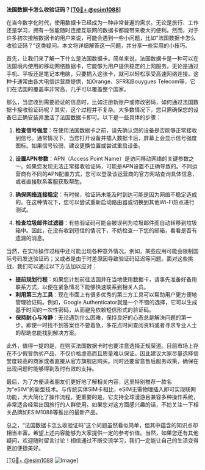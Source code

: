 **法国数据卡怎么收验证码？[[TG💪+ @esim1088](https://t.me/s/esim1088)]**

在当今数字化时代，使用数据卡已经成为一种非常普遍的需求。无论是旅行、工作还是学习，拥有一张能随时连接互联网的数据卡都能带来极大的便利。然而，对于许多初次接触数据卡的用户来说，可能会遇到一些小问题，比如“法国数据卡怎么收验证码？”这类疑问。本文将详细解答这一问题，并分享一些实用的小技巧。

首先，让我们来了解一下什么是法国数据卡。简单来说，法国数据卡是一种可以在法国境内使用的移动网络数据卡，它能够为用户提供稳定的上网服务。无论是通过手机、平板还是笔记本电脑，只要插入这张卡，就可以轻松享受高速网络连接。这种卡通常由各大电信运营商提供，如Orange、SFR和Bouygues Telecom等，它们在法国的覆盖率非常高，几乎可以覆盖整个国家。

那么，当您收到需要验证的信息时，比如注册新账户或修改密码，如何通过法国数据卡接收验证码呢？其实，这个过程并不复杂。大多数情况下，您只需确保您的设备已正确安装并激活了法国数据卡即可。以下是一些具体的步骤：

1. **检查信号强度**：在使用法国数据卡之前，请先确认您的设备是否能够正常接收到信号。通常情况下，当您打开设备并插入数据卡后，屏幕上会显示信号强度图标。如果信号较弱，建议更换位置或尝试重启设备。

2. **设置APN参数**：APN（Access Point Name）是访问移动网络的关键参数之一。如果您发现无法正常接收验证码，可能是APN设置不正确导致的。不同运营商有不同的APN配置方式，您可以登录该运营商的官方网站查询具体信息，或者直接联系客服获取帮助。

3. **确保网络连接稳定**：有时候，验证码未能及时到达可能是因为网络不稳定造成的。在这种情况下，您可以尝试重新启动路由器或切换到其他Wi-Fi热点进行测试。

4. **检查垃圾邮件过滤器**：有些验证码可能会被误判为垃圾邮件而自动转移到垃圾箱中。因此，在没有收到短信的情况下，不妨检查一下您的邮箱，看看是否有遗漏的消息。

当然，在实际操作过程中还可能出现各种意外情况。例如，某些应用可能会限制国际号码发送验证码；又或者是由于时差原因导致验证码延迟等问题。面对这些挑战，我们可以通过以下方法加以应对：

- **提前规划行程**：如果您计划前往法国并在当地使用数据卡，请事先准备好备用联系方式，以便在紧急情况下能够快速联系到相关人员。
- **利用第三方工具**：现在市面上有很多优秀的第三方工具可以帮助用户更方便地管理验证码。例如，Google Authenticator就是一个不错的选择，它可以生成基于时间的一次性密码，从而避免依赖短信形式的验证码。
- **保持耐心与冷静**：无论遇到什么困难，保持良好的心态总是解决问题的第一步。即使一时找不到答案也不要着急，多花点时间查阅资料或者寻求专业人士的帮助总能找到解决方案。

此外，值得一提的是，在购买法国数据卡时也要注意选择正规渠道。目前市场上存在不少假冒伪劣产品，不仅价格虚高而且质量难以保证。因此建议大家尽量选择信誉度较高的商家或者直接从官方旗舰店购买。同时还要留意售后服务政策，确保在出现问题时能够得到及时有效的支持。

最后，为了方便读者朋友们更好地了解相关内容，这里特别推荐一款名为“eSIM”的新型技术。与传统实体SIM卡相比，eSIM无需物理插入即可实现联网功能，大大简化了操作流程。更重要的是，它支持全球漫游且兼容多种操作系统，非常适合经常出国旅行的人群使用。如果您对这方面感兴趣的话，不妨关注一下相关品牌如ESIM1088等推出的最新产品。

总之，“法国数据卡怎么收验证码”这个问题虽然看似简单，但其中蕴含的知识点却相当丰富。希望上述内容能够为大家提供一定的参考价值。当然，如果您还有其他疑问，欢迎随时留言讨论！相信通过不断交流学习，我们一定能让自己的生活变得更加便捷美好。

[[TG💪+ @esim1088](https://t.me/s/esim1088) ![Image](https://i.postimg.cc/4NQfJmqS/Snipaste-2025-05-13-00-14-12.png)]